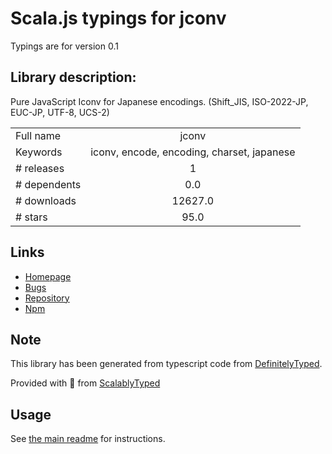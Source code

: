 
# Scala.js typings for jconv

Typings are for version 0.1

## Library description:
Pure JavaScript Iconv for Japanese encodings. (Shift_JIS, ISO-2022-JP, EUC-JP, UTF-8, UCS-2)

|                    |                 |
| ------------------ | :-------------: |
| Full name          | jconv |
| Keywords           | iconv, encode, encoding, charset, japanese |
| # releases         | 1 |
| # dependents       | 0.0 |
| # downloads        | 12627.0 |
| # stars            | 95.0 |

## Links
- [Homepage](https://github.com/narirou/jconv)
- [Bugs](https://github.com/narirou/jconv/issues)
- [Repository](https://github.com/narirou/jconv)
- [Npm](https://www.npmjs.com/package/jconv)
    


## Note
This library has been generated from typescript code from [DefinitelyTyped](https://definitelytyped.org).

Provided with :purple_heart: from [ScalablyTyped](https://github.com/oyvindberg/ScalablyTyped)

## Usage
See [the main readme](../../readme.md) for instructions.


